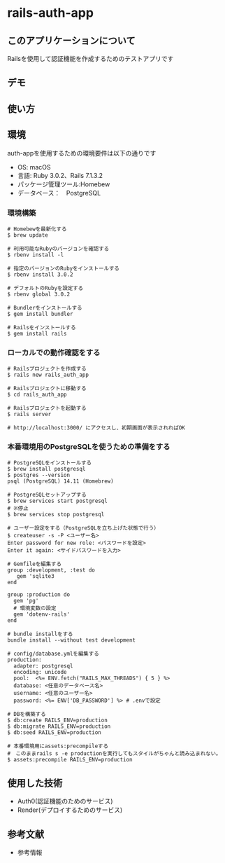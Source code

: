 # rails-auth-app

## このアプリケーションについて

Railsを使用して認証機能を作成するためのテストアプリです

## デモ


## 使い方


## 環境

auth-appを使用するための環境要件は以下の通りです

- OS: macOS
- 言語: Ruby 3.0.2、Rails 7.1.3.2
- パッケージ管理ツール:Homebew
- データベース：　PostgreSQL

### 環境構築
```
# Homebewを最新化する
$ brew update

# 利用可能なRubyのバージョンを確認する
$ rbenv install -l

# 指定のバージョンのRubyをインストールする
$ rbenv install 3.0.2

# デフォルトのRubyを設定する
$ rbenv global 3.0.2

# Bundlerをインストールする
$ gem install bundler

# Railsをインストールする
$ gem install rails
```


### ローカルでの動作確認をする
```
# Railsプロジェクトを作成する
$ rails new rails_auth_app

# Railsプロジェクトに移動する
$ cd rails_auth_app

# Railsプロジェクトを起動する
$ rails server

# http://localhost:3000/ にアクセスし、初期画面が表示されればOK

```


### 本番環境用のPostgreSQLを使うための準備をする
```
# PostgreSQLをインストールする
$ brew install postgresql
$ postgres --version
psql (PostgreSQL) 14.11 (Homebrew)

# PostgreSQLセットアップする
$ brew services start postgresql
# ※停止
$ brew services stop postgresql

# ユーザー設定をする（PostgreSQLを立ち上げた状態で行う）
$ createuser -s -P <ユーザー名>
Enter password for new role: <パスワードを設定>
Enter it again: <サイドパスワードを入力>

# Gemfileを編集する
group :development, :test do
   gem 'sqlite3
end

group :production do
  gem 'pg'
  # 環境変数の設定
  gem 'dotenv-rails'
end

# bundle installをする
bundle install --without test development

# config/database.ymlを編集する
production:
  adapter: postgresql
  encoding: unicode
  pool:  <%= ENV.fetch("RAILS_MAX_THREADS") { 5 } %>
  database: <任意のデータベース名>
  username: <任意のユーザー名>
  password: <%= ENV['DB_PASSWORD'] %> # .envで設定

# DBを構築する
$ db:create RAILS_ENV=production
$ db:migrate RAILS_ENV=production
$ db:seed RAILS_ENV=production

# 本番環境用にassets:precompileする
#　このままrails s -e productionを実行してもスタイルがちゃんと読み込まれない。
$ assets:precompile RAILS_ENV=production
```

## 使用した技術

- Auth0(認証機能のためのサービス)
- Render(デプロイするためのサービス) 

## 参考文献

- 参考情報
